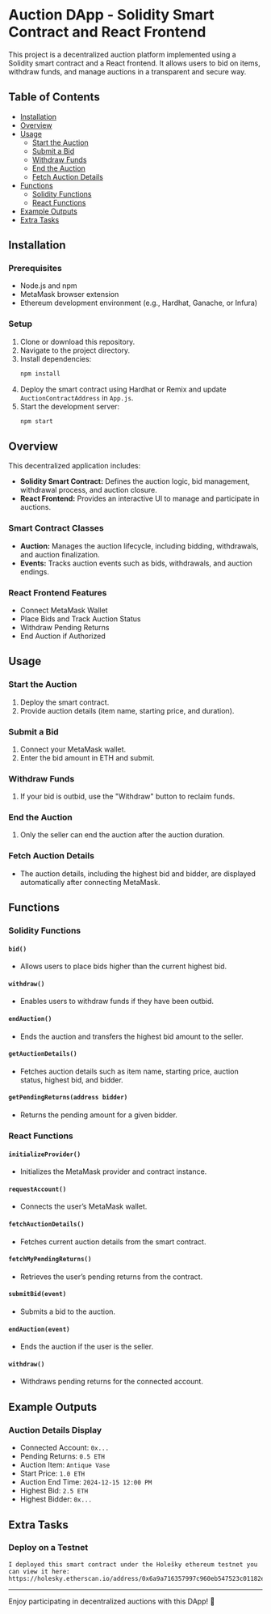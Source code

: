 # Auction DApp - Solidity Smart Contract and React Frontend

This project is a decentralized auction platform implemented using a Solidity smart contract and a React frontend. It allows users to bid on items, withdraw funds, and manage auctions in a transparent and secure way.

## Table of Contents
- [Installation](#installation)
- [Overview](#overview)
- [Usage](#usage)
  - [Start the Auction](#start-the-auction)
  - [Submit a Bid](#submit-a-bid)
  - [Withdraw Funds](#withdraw-funds)
  - [End the Auction](#end-the-auction)
  - [Fetch Auction Details](#fetch-auction-details)
- [Functions](#functions)
  - [Solidity Functions](#solidity-functions)
  - [React Functions](#react-functions)
- [Example Outputs](#example-outputs)
- [Extra Tasks](#extra-tasks)

## Installation

### Prerequisites
- Node.js and npm
- MetaMask browser extension
- Ethereum development environment (e.g., Hardhat, Ganache, or Infura)

### Setup
1. Clone or download this repository.
2. Navigate to the project directory.
3. Install dependencies:
   ```bash
   npm install
   ```
4. Deploy the smart contract using Hardhat or Remix and update `AuctionContractAddress` in `App.js`.
5. Start the development server:
   ```bash
   npm start
   ```

## Overview
This decentralized application includes:

- **Solidity Smart Contract:** Defines the auction logic, bid management, withdrawal process, and auction closure.
- **React Frontend:** Provides an interactive UI to manage and participate in auctions.

### Smart Contract Classes
- **Auction:** Manages the auction lifecycle, including bidding, withdrawals, and auction finalization.
- **Events:** Tracks auction events such as bids, withdrawals, and auction endings.

### React Frontend Features
- Connect MetaMask Wallet
- Place Bids and Track Auction Status
- Withdraw Pending Returns
- End Auction if Authorized

## Usage

### Start the Auction
1. Deploy the smart contract.
2. Provide auction details (item name, starting price, and duration).

### Submit a Bid
1. Connect your MetaMask wallet.
2. Enter the bid amount in ETH and submit.

### Withdraw Funds
1. If your bid is outbid, use the "Withdraw" button to reclaim funds.

### End the Auction
1. Only the seller can end the auction after the auction duration.

### Fetch Auction Details
- The auction details, including the highest bid and bidder, are displayed automatically after connecting MetaMask.

## Functions

### Solidity Functions

#### `bid()`
- Allows users to place bids higher than the current highest bid.

#### `withdraw()`
- Enables users to withdraw funds if they have been outbid.

#### `endAuction()`
- Ends the auction and transfers the highest bid amount to the seller.

#### `getAuctionDetails()`
- Fetches auction details such as item name, starting price, auction status, highest bid, and bidder.

#### `getPendingReturns(address bidder)`
- Returns the pending amount for a given bidder.

### React Functions

#### `initializeProvider()`
- Initializes the MetaMask provider and contract instance.

#### `requestAccount()`
- Connects the user’s MetaMask wallet.

#### `fetchAuctionDetails()`
- Fetches current auction details from the smart contract.

#### `fetchMyPendingReturns()`
- Retrieves the user’s pending returns from the contract.

#### `submitBid(event)`
- Submits a bid to the auction.

#### `endAuction(event)`
- Ends the auction if the user is the seller.

#### `withdraw()`
- Withdraws pending returns for the connected account.

## Example Outputs

### Auction Details Display
- Connected Account: `0x...`
- Pending Returns: `0.5 ETH`
- Auction Item: `Antique Vase`
- Start Price: `1.0 ETH`
- Auction End Time: `2024-12-15 12:00 PM`
- Highest Bid: `2.5 ETH`
- Highest Bidder: `0x...`

## Extra Tasks

### Deploy on a Testnet
    I deployed this smart contract under the Holešky ethereum testnet you can view it here: https://holesky.etherscan.io/address/0x6a9a716357997c960eb547523c01182eff0848b6

---

Enjoy participating in decentralized auctions with this DApp! 🚀

